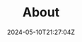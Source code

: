---
title: "About"
description: 
date: 2024-05-10T21:27:04Z
image: 
math: 
license: 
hidden: false
comments: true
draft: true
---